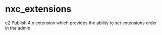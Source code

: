 # nxc_extensions
eZ Publish 4.x extension which provides the ability to set extensions order in the admin
